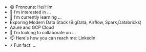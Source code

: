 - 😄 Pronouns: He/Him
- 👀 I’m interested in ...
- 🌱 I’m currently learning ...
- Exporing Modern Data Stack (BigData, Airflow, Spark,Databricks)
- Azure and GCP Cloud
- 💞️ I’m looking to collaborate on ...
- 📫 Here's how you can reach me: LinkedIn
- ⚡ Fun fact: ...

<!---
Praveen-Halapeti/Praveen-Halapeti is a ✨ special ✨ repository because its `README.md` (this file) appears on your GitHub profile.
You can click the Preview link to take a look at your changes.
--->
